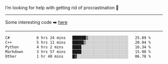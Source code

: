 I’m looking for help with getting rid of procrastination 🤔

-----

Some interesting code :arrow_right: [here](https://github.com/zhen8838/playground)

-----

<!--START_SECTION:waka-->

```txt
C#            6 hrs 24 mins   ██████▒░░░░░░░░░░░░░░░░░░   25.89 %
C++           5 hrs 11 mins   █████▒░░░░░░░░░░░░░░░░░░░   20.94 %
Python        4 hrs 2 mins    ████░░░░░░░░░░░░░░░░░░░░░   16.34 %
Markdown      3 hrs 57 mins   ████░░░░░░░░░░░░░░░░░░░░░   15.98 %
Other         1 hr 40 mins    █▓░░░░░░░░░░░░░░░░░░░░░░░   06.78 %
```

<!--END_SECTION:waka-->

<!--
**zhen8838/zhen8838** is a ✨ _special_ ✨ repository because its `README.md` (this file) appears on your GitHub profile.

Here are some ideas to get you started:

- 🔭 I’m currently working on ...
- 🌱 I’m currently learning ...
- 👯 I’m looking to collaborate on ...
 ...
- 💬 Ask me about ...
- 📫 How to reach me: ...
- 😄 Pronouns: ...
- ⚡ Fun fact: ...
-->
